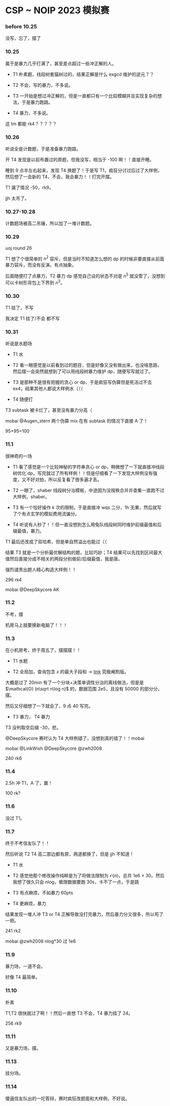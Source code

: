 # CSP ~ NOIP 2023 模拟赛

### before 10.25

没写，忘了，摆了

### 10.25

属于是暴力几乎打满了，甚至差点超过一些冲正解的人。

- T1 朴素题，线段树套猫树过的，结果正解是什么 exgcd 维护的逆元？？

- T2 不会，写的暴力，不多说。

- T3 一开始是想过冲正解的，但是一直都只有一个比较模糊并且实现复杂的想法，于是暴力跑路。

- T4 暴力，不多说。

这 tm 都能 rk4？？？？？

### 10.26

听说全是计数题，于是准备暴力跑路。

开 T4 发现是以前布置过的原题，但我没写，相当于 -100 啊！！直接开睡。

睡到 9 点半左右起来，发现 T4 换题了！于是写 T1，疯狂分讨过后过了大样例，然后想了一会新的 T4，不会，我会暴力！！打完开摆。

T1 漏了情况 -50，rk9。

jjh 太吊了。

### 10.27-10.28

计数题场被高二吊锤，所以加了一堆计数题。

### 10.29

uoj round 26

T1 想了个很简单的 $n^2$ 容斥，但是当时不知道怎么想的 dp 的时候非要直接从前面暴力容斥，而没有反演，有点抽象。

后面随便打了点暴力，T2 暴力 dp 感觉自己设的状态不对是 $n^5$ 就没管了，没想到可以卡树形背包上下界到 $n^3$。

### 10.30

T1 挂了，不写

我决定 T1 挂了/不会 都不写

### 10.31

听说是水题场

- T1 水

- T2 看一眼感觉是以前看到过的题目，但是好像又没有做出来，也没啥思路，然后摆一会突然就想到了可以用线段树暴力维护 dp，随便写写就过了。

- T3 是那种不是很有把握的贪心 or dp，于是疯狂写伪算但是死活过不去 ex4，结果其他人都说大样例水（（（

- T4 随便打

T3 subtask 被卡烂了，甚至没有暴力分高（

mobai @Augen_stern 两个伪算 mix 在有 subtask 的情况下直接 A 了！

95+95=100

### 11.1

很神奇的一场

- T1 看了感觉是一个比较神秘的字符串贪心 or dp，稍微想了一下就直接冲线段树优化 dp，写完就过了所有样例！！但是仔细看了一下发现大样例没有强度，又不好对拍，所以反复看了很多遍才丢。

- T2 一眼了，shaber 线段树分治模板，中途因为没按秩合并并查集一直跑不过大样例，shaber。

- T3 有一个恰好操作 $k$ 次的限制，于是直接冲 wqs 二分，1h 无果，然后就写了个有点玄学的模拟费用流骗分。

- T4 听说有人秒了！！但一直没想到怎么用兔队线段树同时维护前缀最值和后缀最值，暴力。

T1 最后还改成了双哈希，但是单自然溢出也能过（（

结果 T3 就是一个分析最优解结构的题，比较巧妙；T4 结果可以先找到区间最大值然后直接分成不相关的两段分别做前/后缀最值，我是唐。

强烈谴责出题人精心构造大样例！！

296 rk4

mobai @DeepSkycore AK

### 11.2

不考，摆

机房马上就要换新电脑了！！！

### 11.3

在小机房考，终于周五了，摆摆摆！！

- T1 水题

-  T2 全局加，查询包含 $x$ 的最大子段和 $\to$ [link](https://www.luogu.com.cn/problem/P5073) 究极阉割版。

大概是过了 20min 有了一个分块+决策单调性分治的离线做法，但是是 $\mathcal{O} (n\sqrt n\log n)$ 的，数据范围 2e5，且没有 50000 的部分分，摆。

然后又仔细想了一下就会了，9 点 40 写完。

- T3 暴力， T4 暴力

T3 没判取空后缀 -30，悲。

@DeepSkycore 赛时认为 T4 大样例错了，没想到真的错了！！mobai

mobai @LinkWish @DeepSkycore @zwh2008

240 rk6

### 11.4

2.5h 冲 T1，A 了，赢！

100 rk?

### 11.6

没过 T1。

### 11.7

终于不考信友队了！！

然后听说 T2 T4 高二那边都有原，两道都换了，但是 jjh 不知道！

- T1 水

- T2 感觉他那个修改操作纯粹是为了将做法限制为 $\mathcal{O}(n)$，总共 1e6 $\times$ 30。然后我想了很久只会 nlog，极限数据要跑 30s，卡不了一点，于是跳

- T3 有点麻烦，不如暴力 60pts

- T4 更麻烦，暴力

结果发现一堆人冲 T3 or T4 正解导致没打完暴力，然后暴力分又很多，所以苟了一把。

241 rk2

mobai @zwh2008 nlog*30 过 1e6

### 11.9

暴力场，一道不会。

好像 T4 最简单。

### 11.10

朴素

T1,T2 很快就过了啊！！然后一直想 T3 不会，T4 暴力挂了 24。

256 rk9

### 11.11

又是暴力场，摆。

### 11.13

挂分场。

### 11.14

傻逼信友队出的一坨答辩，赛时疯狂改题面和大样例，不好说。